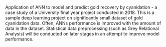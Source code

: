 Application of ANN to model and predict gold recovery by cyanidation - a case study of a University final year project conducted in 2018.
This is a sample deep learning project on significantly small dataset of gold cyanidation data. Often, ANNs performance is improved with the amount of data in the dataset.
Statistical data preprocessing (such as Grey Relational Analysis) will be conducted on later stages in an attempt to improve model performance.
